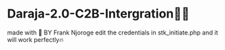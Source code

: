 # Daraja-2.0-C2B-Intergration👨‍💻
made with 💖 BY Frank Njoroge
edit the credentials in stk_initiate.php and it will work perfectly🔥
